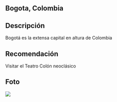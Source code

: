 ## Bogota, Colombia 

## Descripción

Bogotá es la extensa capital en altura de Colombia

## Recomendación

Visitar el Teatro Colón neoclásico 


## Foto
![](https://blog.urbansa.co/hs-fs/hubfs/Centro%20de%20la%20ciudad%20-%20El%20centro%20de%20Bogot%C3%A1-Bogot%C3%A1%20de%20noche.jpg?width=553&name=Centro%20de%20la%20ciudad%20-%20El%20centro%20de%20Bogot%C3%A1-Bogot%C3%A1%20de%20noche.jpg)

